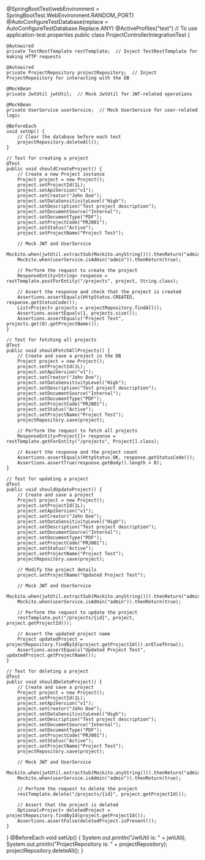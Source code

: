@SpringBootTest(webEnvironment = SpringBootTest.WebEnvironment.RANDOM_PORT)
@AutoConfigureTestDatabase(replace = AutoConfigureTestDatabase.Replace.ANY)
@ActiveProfiles("test")  // To use application-test.properties
public class ProjectControllerIntegrationTest {

    @Autowired
    private TestRestTemplate restTemplate;  // Inject TestRestTemplate for making HTTP requests

    @Autowired
    private ProjectRepository projectRepository;  // Inject ProjectRepository for interacting with the DB

    @MockBean
    private JwtUtil jwtUtil;  // Mock JwtUtil for JWT-related operations

    @MockBean
    private UserService userService;  // Mock UserService for user-related logic

    @BeforeEach
    void setUp() {
        // Clear the database before each test
        projectRepository.deleteAll();
    }

    // Test for creating a project
    @Test
    public void shouldCreateProject() {
        // Create a new Project instance
        Project project = new Project();
        project.setProjectId(1L);
        project.setApiVersion("v1");
        project.setCreator("John Doe");
        project.setDataSensitivityLevel("High");
        project.setDescription("Test project description");
        project.setDocumentSource("Internal");
        project.setDocumentType("PDF");
        project.setProjectCode("PRJ001");
        project.setStatus("Active");
        project.setProjectName("Project Test");

        // Mock JWT and UserService
        Mockito.when(jwtUtil.extractSub(Mockito.anyString())).thenReturn("admin");
        Mockito.when(userService.isAdmin("admin")).thenReturn(true);

        // Perform the request to create the project
        ResponseEntity<String> response = restTemplate.postForEntity("/projects", project, String.class);

        // Assert the response and check that the project is created
        Assertions.assertEquals(HttpStatus.CREATED, response.getStatusCode());
        List<Project> projects = projectRepository.findAll();
        Assertions.assertEquals(1, projects.size());
        Assertions.assertEquals("Project Test", projects.get(0).getProjectName());
    }

    // Test for fetching all projects
    @Test
    public void shouldFetchAllProjects() {
        // Create and save a project in the DB
        Project project = new Project();
        project.setProjectId(1L);
        project.setApiVersion("v1");
        project.setCreator("John Doe");
        project.setDataSensitivityLevel("High");
        project.setDescription("Test project description");
        project.setDocumentSource("Internal");
        project.setDocumentType("PDF");
        project.setProjectCode("PRJ001");
        project.setStatus("Active");
        project.setProjectName("Project Test");
        projectRepository.save(project);

        // Perform the request to fetch all projects
        ResponseEntity<Project[]> response = restTemplate.getForEntity("/projects", Project[].class);

        // Assert the response and the project count
        Assertions.assertEquals(HttpStatus.OK, response.getStatusCode());
        Assertions.assertTrue(response.getBody().length > 0);
    }

    // Test for updating a project
    @Test
    public void shouldUpdateProject() {
        // Create and save a project
        Project project = new Project();
        project.setProjectId(1L);
        project.setApiVersion("v1");
        project.setCreator("John Doe");
        project.setDataSensitivityLevel("High");
        project.setDescription("Test project description");
        project.setDocumentSource("Internal");
        project.setDocumentType("PDF");
        project.setProjectCode("PRJ001");
        project.setStatus("Active");
        project.setProjectName("Project Test");
        projectRepository.save(project);

        // Modify the project details
        project.setProjectName("Updated Project Test");

        // Mock JWT and UserService
        Mockito.when(jwtUtil.extractSub(Mockito.anyString())).thenReturn("admin");
        Mockito.when(userService.isAdmin("admin")).thenReturn(true);

        // Perform the request to update the project
        restTemplate.put("/projects/{id}", project, project.getProjectId());

        // Assert the updated project name
        Project updatedProject = projectRepository.findById(project.getProjectId()).orElseThrow();
        Assertions.assertEquals("Updated Project Test", updatedProject.getProjectName());
    }

    // Test for deleting a project
    @Test
    public void shouldDeleteProject() {
        // Create and save a project
        Project project = new Project();
        project.setProjectId(1L);
        project.setApiVersion("v1");
        project.setCreator("John Doe");
        project.setDataSensitivityLevel("High");
        project.setDescription("Test project description");
        project.setDocumentSource("Internal");
        project.setDocumentType("PDF");
        project.setProjectCode("PRJ001");
        project.setStatus("Active");
        project.setProjectName("Project Test");
        projectRepository.save(project);

        // Mock JWT and UserService
        Mockito.when(jwtUtil.extractSub(Mockito.anyString())).thenReturn("admin");
        Mockito.when(userService.isAdmin("admin")).thenReturn(true);

        // Perform the request to delete the project
        restTemplate.delete("/projects/{id}", project.getProjectId());

        // Assert that the project is deleted
        Optional<Project> deletedProject = projectRepository.findById(project.getProjectId());
        Assertions.assertFalse(deletedProject.isPresent());
    }

}
@BeforeEach
void setUp() {
    System.out.println("JwtUtil is: " + jwtUtil);
    System.out.println("ProjectRepository is: " + projectRepository);
    projectRepository.deleteAll();
}

